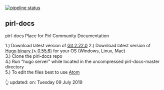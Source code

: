 [![pipeline status](https://git.pirl.io/community/pirl-docs/badges/master/pipeline.svg)](https://git.pirl.io/community/pirl-docs/commits/master)

## pirl-docs
pirl-docs
Place for Pirl Community Documentation


1.) Download latest version of [Git 2.22.0](https://git-scm.com/downloads)
2.) Download latest version of [Hugo binary (> 0.55.6)](https://gohugo.io/getting-started/installing/) for your OS (Windows, Linux, Mac)  
3.) Clone the pirl-docs repo  
4.) Run "hugo server" while located in the uncompressed pirl-docs-master directory  
5.) To edit the files best to use [Atom](https://atom.io)  


👆 updated: on: Tuesday 09 July 2019
